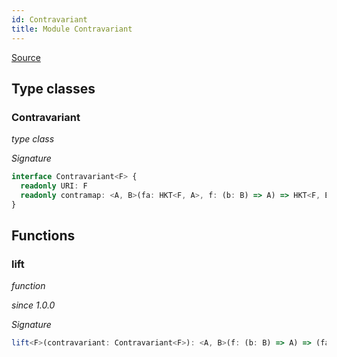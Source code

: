 ```yaml
---
id: Contravariant
title: Module Contravariant
---
```


[Source](https://github.com/gcanti/fp-ts/blob/master/src/Contravariant.ts)

## Type classes

### Contravariant

_type class_

_Signature_

```ts
interface Contravariant<F> {
  readonly URI: F
  readonly contramap: <A, B>(fa: HKT<F, A>, f: (b: B) => A) => HKT<F, B>
}
```

## Functions

### lift

_function_

_since 1.0.0_

_Signature_

```ts
lift<F>(contravariant: Contravariant<F>): <A, B>(f: (b: B) => A) => (fa: HKT<F, A>) => HKT<F, B>
```
